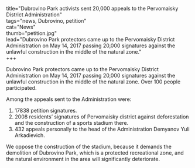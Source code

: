 title="Dubrovino Park activists sent 20,000 appeals to the Pervomaisky District Administration"  
tags="news, Dubrovino, petition"  
cat="News"  
thumb="petition.jpg"  
lead="Dubrovino Park protectors came up to the Pervomaisky District Administration on May 14, 2017 passing 20,000 signatures against the unlawful construction in the middle of the natural zone."  
+++

Dubrovino Park protectors came up to the Pervomaisky District Administration on May 14, 2017 passing 20,000 signatures against the unlawful construction in the middle of the natural zone. Over 100 people participated.

Among the appeals sent to the Administration were:

1. 17838 petition signatures.
2. 2008 residents’ signatures of Pervomaisky district against deforestation and the construction of a sports stadium there.
3. 432 appeals personally to the head of the Administration Demyanov Yuli Arkadievich.

We oppose the construction of the stadium, because it demands the demolition of Dubrovino Park, which is a protected recreational zone, and the natural environment in the area will significantly deteriorate.

